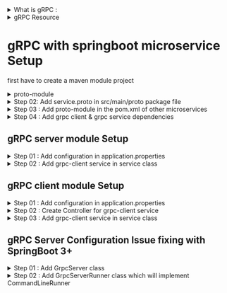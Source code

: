 
<details>
	<summary>What is gRPC :</summary> 
RPC is an open-source remote procedure call framework created by Google in 2016, which enables one machine to invoke code on another machine as if it is a local function call. It is popular due to its thriving developer ecosystem and its high performance out of the box. more here: https://www.youtube.com/watch?v=gnchfOojMk4
 
#### 🌐 gRPC is an open-source remote procedure call framework created by Google in 2016.
#### 🚀 gRPC has a thriving developer ecosystem and makes it easy to develop production-quality and type-safe APIs.
#### 🔄 gRPC uses Protocol Buffers as its data interchange format, which provides several advantages and supports strongly typed schema definitions.
#### 📚 Protocol Buffers provide broad tooling support to turn the schema defined in the proto file into data access classes for all popular programming languages.
#### ⚡ gRPC is high-performance due to Protocol Buffers' efficient binary encoding format and its use of HTTP/2 streams. 
#### 👥 gRPC is the preferred inter-service communication mechanism between microservices in data centers and is increasingly used in native mobile clients.
#### ❌ gRPC currently has limited support in web browsers, but it is possible to make gRPC calls from a browser with the help of a proxy technology called gRPC-Web.

</details>

<details>
	<summary>gRPC Resource </summary>

### What is RPC? gRPC Introduction : https://www.youtube.com/watch?v=gnchfOojMk4
### gRPC vs REST Performance Comparison : https://www.vinsguru.com/grpc-vs-rest-performance-comparison/
### Basic tutorial : https://www.youtube.com/watch?v=2CWYorTWyGs&t=488s
### udemy tutorial_ vinsguru : https://drive.google.com/drive/folders/1GkjRukgV5hn2glM4Bq6QzhrunjZ9YINE?usp=sharing 
### (Udemy) vinsguru code example : https://github.com/vinsguru/vinsguru-blog-code-samples/tree/master/grpc
### gRPC Spring Boot Integration  Articale : https://www.vinsguru.com/grpc-spring-boot-integration/

###  gRPC file upload : https://www.vinsguru.com/grpc-file-upload-client-streaming/
### grpc-spring-boot-starter : https://github.com/yidongnan/grpc-spring-boot-starter/tree/master
### https://github.com/Sayem-Hasnat/gRPC-SpringBoot-Practise/tree/dev
### bloomrpc (grpc api tester) : https://github.com/bloomrpc/bloomrpc/releases
</details>


# gRPC with springboot microservice Setup
first have to create a  maven module project 
<details>
	<summary>proto-module</summary>

It will contains the protocol buffers file (.proto) where request , 
response and fields will be written in Protobuf language .
Step 01 : Add Dependencies on pom.xml file

````ruby
  <name>message-common</name>
    <properties>
        <protobuf.version>3.14.0</protobuf.version>
        <protobuf-plugin.version>0.6.1</protobuf-plugin.version>
        <grpc.version>1.35.0</grpc.version>
        <java.version>11</java.version>
        <maven.compiler.source>11</maven.compiler.source>
        <maven.compiler.target>11</maven.compiler.target>
    </properties>

    <dependencies>
        <dependency>
            <groupId>io.grpc</groupId>
            <artifactId>grpc-stub</artifactId>
            <version>1.35.0</version>
        </dependency>
        <dependency>
            <groupId>io.grpc</groupId>
            <artifactId>grpc-protobuf</artifactId>
            <version>1.35.0</version>
        </dependency>
        <dependency>
            <!-- Java 9+ compatibility - Do NOT update to 2.0.0 -->
            <groupId>jakarta.annotation</groupId>
            <artifactId>jakarta.annotation-api</artifactId>
            <version>1.3.5</version>
            <optional>true</optional>
        </dependency>
    </dependencies>
<plugins>
            <plugin>
                <groupId>org.xolstice.maven.plugins</groupId>
                <artifactId>protobuf-maven-plugin</artifactId>
                <version>0.6.1</version>
                <configuration>
                    <protocArtifact>com.google.protobuf:protoc:${protobuf.version}:exe:linux-x86_64</protocArtifact>
                    <pluginId>grpc-java</pluginId>
                    <pluginArtifact>io.grpc:protoc-gen-grpc-java:${grpc.version}:exe:linux-x86_64</pluginArtifact>
                </configuration>
                <executions>
                    <execution>
                        <goals>
                            <goal>compile</goal>
                            <goal>compile-custom</goal>
                        </goals>
                    </execution>
                </executions>
            </plugin>
        </plugins>
````
</details>

<details>
	<summary>Step 02: Add service.proto in src/main/proto package file </summary>

````ruby
  syntax = "proto3";

  option java_multiple_files = true;
  option java_package = "com.hasnat.proto.bankservice";

  // client will request by account number on this format to get Balance
  message BalanceRequest{
    int32 account_number = 1;
  }

  //server will response this
  message Balance {
    int32  amount = 1;
    int32 account_number = 2;
  }
 // client will request
  message WithdrawRequest{
    int32 account_number = 1;
    int32  requested_amount = 2;
      }

 //server will response this
     message Money{
    int32 withdrawal_money = 1;
    int32 availableBalance = 2;
      }

  service  BankService{
    //unary service
    rpc getBalance(BalanceRequest) returns (Balance);

    //server side streaming service
    rpc withdraw(WithdrawRequest) returns (stream Money);

  }

````

##	After add the proto file this proto-module need to clean build and add the module on project modules where grpc server and client service .

</details>

<details>
	<summary>Step 03 : Add proto-module in the pom.xml of other microservices </summary>
	
````ruby
<!--greeting message module-->
		<dependency>
			<groupId>com.hasnat</groupId>
			<artifactId>message-common</artifactId>
			<version>0.0.1-SNAPSHOT</version>
		</dependency>

````


</details>

<details>
	<summary>Step 04 : Add grpc client & grpc service dependencies </summary>
	
 ````ruby

<dependency>
                        <!-- gRPC client dependency -->
			<groupId>net.devh</groupId>
			<artifactId>grpc-client-spring-boot-starter</artifactId>
			<version>2.12.0.RELEASE</version>
		</dependency>
		<!-- gRPC server dependency -->
		<dependency>
			<groupId>net.devh</groupId>
			<artifactId>grpc-server-spring-boot-starter</artifactId>
			<version>2.12.0.RELEASE</version>
</dependency>
````
</details>

## gRPC server module Setup
<details>
	<summary>Step 01 : Add configuration in application.properties </summary>


````ruby

spring.application.name=grpc-server-local
grpc.server.port=9898
server.port=8083

grpc.client.grpc-client-local.address=static://127.0.0.1:8085
grpc.client.grpc-client-local.enableKeepAlive=true
grpc.client.grpc-client-local.keepAliveWithoutCalls=true
#grpc.client.grpc-server-local.negotiationType=plaintext
grpc.client.grpc-client-local.negotiationType=PLAINTEXT

````
</details>

<details>
	<summary>Step 02 : Add grpc-client service in service class </summary>
	
````ruby
@GrpcService
public class BankService extends BankServiceGrpc.BankServiceImplBase {

    //Unary RPC
    @Override
    public void getBalance(BalanceRequest balanceRequest, StreamObserver<Balance> responseObserver) {
        int accountNumber = balanceRequest.getAccountNumber();
        Balance balance = Balance.newBuilder()
                .setAmount(BankAccountDB.getBalance(accountNumber))
                .setAccountNumber(accountNumber)
                .build();

        BankAccountDB.printAccountDetails();
        responseObserver.onNext(balance);
        responseObserver.onCompleted();
    }

    //Client-streaming RPC
    @Override
    public void withdraw(WithdrawRequest request, StreamObserver<Money> responseObserver) {
        int accountNumber = request.getAccountNumber();
        int withdrawalMoney = request.getRequestedAmount();
        int balance = BankAccountDB.getBalance(accountNumber);


        // gRPC error response Handling
        if (balance<withdrawalMoney){
            Status status = Status.FAILED_PRECONDITION
                    .withDescription("Not enough money, account have: "+ balance);
            responseObserver.onError(status.asRuntimeException());
            return;
        }
        for (int i = 0; i < (withdrawalMoney / 10); i++) {
              BankAccountDB.deductBalance(accountNumber, 10);
            Money money  = Money.newBuilder()
                    .setWithdrawalMoney(withdrawalMoney)
                    .setAvailableBalance(BankAccountDB.getBalance(request.getAccountNumber()))
                    .build();
            responseObserver.onNext(money);

        }
        responseObserver.onCompleted();
    }
}

````

</details>

## gRPC client module Setup

<details>
	<summary>Step 01 : Add configuration in application.properties </summary>

 ````ruby

spring.application.name=grpc-client-local
server.port=8081
grpc.server.port=8085


grpc.client.grpc-server-local.address=static://127.0.0.1:9898
grpc.client.grpc-server-local.enableKeepAlive=true
grpc.client.grpc-server-local.keepAliveWithoutCalls=true
#grpc.client.grpc-server-local.negotiationType=plaintext
grpc.client.grpc-server-local.negotiationType=PLAINTEXT

````

</details>


<details>
	<summary>Step 02 : Create Controller for grpc-client service   </summary>
	
````ruby

@RestController
@RequestMapping("/")
public class BankServiceController {
    @Autowired
    private BankService bankService;

    @GetMapping(value = "client/{accountNumber}")
    public BalanceResponse getBalance(@PathVariable int accountNumber) {
        return bankService.getBalance(accountNumber);
    }

    @PostMapping(value = "client/withdraw")
    public void withdrawRequest(@RequestBody ClientWithdrawRequest withdrawRequest) {
         bankService.withdrawRequest(withdrawRequest);
    }
}

````

</details>


<details>
	<summary>Step 03 : Add grpc-client service in service class   </summary>


````ruby
@Service
public class BankService {
    @GrpcClient("grpc-server-local")
    private BankServiceGrpc.BankServiceBlockingStub bankServiceBlockingStub; 
// blockingStub used for Uniray call
    @GrpcClient("grpc-server-local")
    private BankServiceGrpc.BankServiceStub bankServiceStub; // Stub used for async streaming call

    //check unary RPC
    public BalanceResponse getBalance(int accountNumber) {
        BalanceRequest balanceRequest = BalanceRequest.newBuilder()
                .setAccountNumber(accountNumber)
                .build();
        final Balance balance = this.bankServiceBlockingStub.getBalance(balanceRequest);
        System.out.println("balance" + balance);
        BalanceResponse balanceResponse = new BalanceResponse(balance.getAccountNumber(),balance.getAmount());
        return balanceResponse;
    }

    public void withdrawRequest(ClientWithdrawRequest clientWithdrawRequest){

        WithdrawRequest withdrawRequestToServer =
                WithdrawRequest.newBuilder()
                        .setAccountNumber(clientWithdrawRequest.getAccountNumber())
                        .setRequestedAmount(clientWithdrawRequest.getAmount())
                        .build();
        this.bankServiceBlockingStub.withdraw(withdrawRequestToServer)
                .forEachRemaining(m -> System.out.println(m + "localTime "+ LocalTime.now()));
        CountDownLatch latch = new CountDownLatch(1);
        this.bankServiceStub.withdraw(withdrawRequestToServer, new MoneyStreamObserver());
    }
}
````
</details>









##  gRPC Server Configuration Issue fixing with SpringBoot 3+

<details>
	<summary>Step 01 : Add GrpcServer class </summary>

 ````ruby

import io.grpc.Server;
import io.grpc.ServerBuilder;
import org.slf4j.Logger;
import org.slf4j.LoggerFactory;
import org.springframework.stereotype.Component;

import java.io.IOException;

/**
 * @author sayem hasnat
 * This class encapsulates the logic for starting, stopping, and blocking until
 * the gRPC server is terminated.
 */

@Component
public class GrpcServer {

    private static final Logger logger = LoggerFactory.getLogger(GrpcServer.class);

    private Server server;
    /**
     * Starts the gRPC server on the specified port.
     *
     * @param port The port on which the gRPC server will listen for incoming requests.
     */
    public void start(int port) {
        try {
            server = ServerBuilder.forPort(port)
                    .addService(new MerchantOnBoardServiceImpl())
                    .build()
                    .start();

            logger.info("gRPC server started on port: " + port);

            // Register a shutdown hook to gracefully shut down the gRPC server
            Runtime.getRuntime().addShutdownHook(new Thread(() -> {
                logger.info("Shutting down gRPC server");
                stop();
            }));
        } catch (IOException e) {
            logger.error("Failed to start gRPC server", e);
        }
    }

    /**
     * Stops the gRPC server.
     */
    public void stop() {
        if (server != null) {
            server.shutdown();
        }
    }

    /**
     * Blocks until the gRPC server is terminated.
     */
    public void blockUntilShutdown() {
        try {
            if (server != null) {
                server.awaitTermination();
            }
        } catch (InterruptedException e) {
            logger.error("Error while waiting for server termination", e);
        }
    }
}

````

</details>




<details>
	<summary>Step 02 : Add GrpcServerRunner class which will implement CommandLineRunner </summary>

 ````ruby

import org.springframework.beans.factory.annotation.Value;
import org.springframework.boot.CommandLineRunner;
import org.springframework.stereotype.Component;

/**
 * @author sayem hasnat
 * {@code GrpcServerRunner} is a Spring {@code CommandLineRunner} component
 * responsible for starting the gRPC server during application initialization.
 * It retrieves the gRPC server bean and triggers its startup.
 */
@Component
public class GrpcServerRunner implements CommandLineRunner {


    private final GrpcServer grpcServer;

    @Value("${grpc.server.port}")
    private int GRPC_SERVER_PORT;

    public GrpcServerRunner(GrpcServer grpcServer) {
        this.grpcServer = grpcServer;
    }

    @Override
    public void run(String... args) throws Exception {
        grpcServer.start(GRPC_SERVER_PORT);
        grpcServer.blockUntilShutdown();
    }
}
````

</details>
